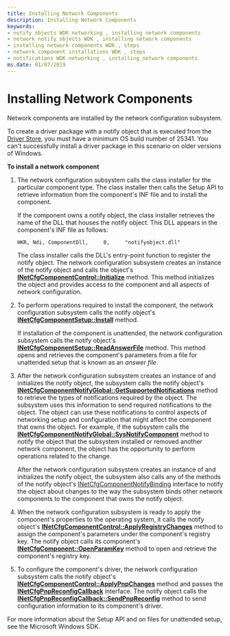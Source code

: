 ```yaml
---
title: Installing Network Components
description: Installing Network Components
keywords:
- notify objects WDK networking , installing network components
- network notify objects WDK , installing network components
- installing network components WDK , steps
- network component installations WDK , steps
- notifications WDK networking , installing network components
ms.date: 01/07/2019
---
```


# Installing Network Components

Network components are installed by the network configuration subsystem.

To create a driver package with a notify object that is executed from the [Driver Store](../install/driver-store.md), you must have a minimum OS build number of 25341. You can't successfully install a driver package in this scenario on older versions of Windows.

**To install a network component**

1.  The network configuration subsystem calls the class installer for the particular component type. The class installer then calls the Setup API to retrieve information from the component's INF file and to install the component.

    If the component owns a notify object, the class installer retrieves the name of the DLL that houses the notify object. This DLL appears in the component's INF file as follows:

    ```INF
    HKR, Ndi, ComponentDll,     0,     "notifyobject.dll"
    ```

    The class installer calls the DLL's entry-point function to register the notify object. The network configuration subsystem creates an instance of the notify object and calls the object's [**INetCfgComponentControl::Initialize**](/previous-versions/windows/hardware/network/ff547729(v=vs.85)) method. This method initializes the object and provides access to the component and all aspects of network configuration.

2.  To perform operations required to install the component, the network configuration subsystem calls the notify object's [**INetCfgComponentSetup::Install**](/previous-versions/windows/hardware/network/ff547762(v=vs.85)) method.

    If installation of the component is unattended, the network configuration subsystem calls the notify object's [**INetCfgComponentSetup::ReadAnswerFile**](/previous-versions/windows/hardware/network/ff547765(v=vs.85)) method. This method opens and retrieves the component's parameters from a file for unattended setup that is known as an *answer file*.

3.  After the network configuration subsystem creates an instance of and initializes the notify object, the subsystem calls the notify object's [**INetCfgComponentNotifyGlobal::GetSupportedNotifications**](/previous-versions/windows/hardware/network/ff547734(v=vs.85)) method to retrieve the types of notifications required by the object. The subsystem uses this information to send required notifications to the object. The object can use these notifications to control aspects of networking setup and configuration that might affect the component that owns the object. For example, if the subsystem calls the [**INetCfgComponentNotifyGlobal::SysNotifyComponent**](/previous-versions/windows/hardware/network/ff547736(v=vs.85)) method to notify the object that the subsystem installed or removed another network component, the object has the opportunity to perform operations related to the change.

    After the network configuration subsystem creates an instance of and initializes the notify object, the subsystem also calls any of the methods of the notify object's [INetCfgComponentNotifyBinding](/previous-versions/windows/hardware/network/ff547730(v=vs.85)) interface to notify the object about changes to the way the subsystem binds other network components to the component that owns the notify object.

4.  When the network configuration subsystem is ready to apply the component's properties to the operating system, it calls the notify object's [**INetCfgComponentControl::ApplyRegistryChanges**](/previous-versions/windows/hardware/network/ff547727(v=vs.85)) method to assign the component's parameters under the component's registry key. The notify object calls its component's [**INetCfgComponent::OpenParamKey**](/previous-versions/windows/hardware/network/ff547890(v=vs.85)) method to open and retrieve the component's registry key.

5.  To configure the component's driver, the network configuration subsystem calls the notify object's [**INetCfgComponentControl::ApplyPnpChanges**](/previous-versions/windows/hardware/network/ff547726(v=vs.85)) method and passes the [**INetCfgPnpReconfigCallback**](/previous-versions/windows/hardware/network/ff547935(v=vs.85)) interface. The notify object calls the [**INetCfgPnpReconfigCallback::SendPnpReconfig**](/previous-versions/windows/hardware/network/ff547943(v=vs.85)) method to send configuration information to its component's driver.

For more information about the Setup API and on files for unattended setup, see the Microsoft Windows SDK.
